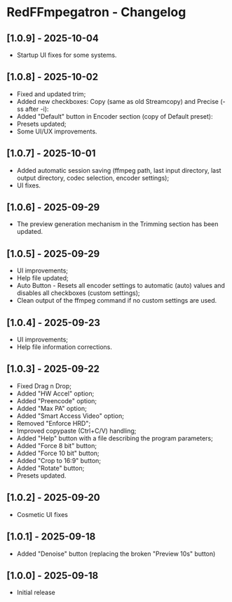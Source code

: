 # RedFFmpegatron - Changelog

## [1.0.9] - 2025-10-04
- Startup UI fixes for some systems.

## [1.0.8] - 2025-10-02
- Fixed and updated trim;
- Added new checkboxes: Copy (same as old Streamcopy) and Precise (-ss after -i):
- Added "Default" button in Encoder section (copy of Default preset):
- Presets updated;
- Some UI/UX improvements.

## [1.0.7] - 2025-10-01
- Added automatic session saving (ffmpeg path, last input directory, last output directory, codec selection, encoder settings);
- UI fixes.

## [1.0.6] - 2025-09-29
- The preview generation mechanism in the Trimming section has been updated.

## [1.0.5] - 2025-09-29
- UI improvements;
- Help file updated;
- Auto Button - Resets all encoder settings to automatic (auto) values and disables all checkboxes (custom settings);
- Clean output of the ffmpeg command if no custom settings are used.

## [1.0.4] - 2025-09-23
- UI improvements;
- Help file information corrections.

## [1.0.3] - 2025-09-22
- Fixed Drag n Drop;
- Added "HW Accel" option;
- Added "Preencode" option;
- Added "Max PA" option;
- Added "Smart Access Video" option;
- Removed "Enforce HRD";
- Improved copypaste (Ctrl+C/V) handling;
- Added "Help" button with a file describing the program parameters;
- Added "Force 8 bit" button;
- Added "Force 10 bit" button;
- Added "Crop to 16:9" button;
- Added "Rotate" button;
- Presets updated.

## [1.0.2] - 2025-09-20
- Cosmetic UI fixes

## [1.0.1] - 2025-09-18
- Added "Denoise" button (replacing the broken "Preview 10s" button)

## [1.0.0] - 2025-09-18
- Initial release
